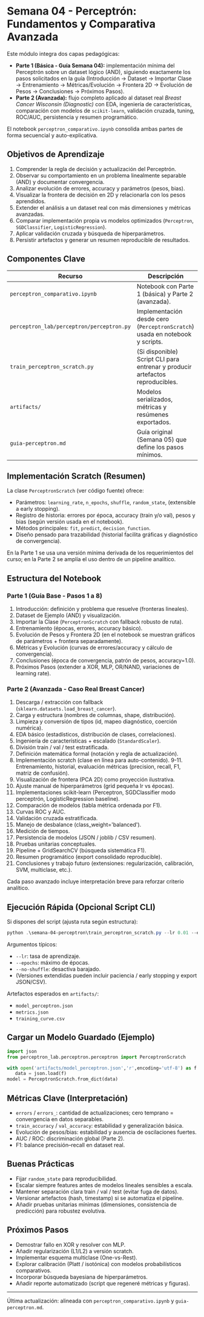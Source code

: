 # Semana 04 - Perceptrón: Fundamentos y Comparativa Avanzada

Este módulo integra dos capas pedagógicas:

- **Parte 1 (Básica - Guía Semana 04):** implementación mínima del Perceptrón sobre un dataset lógico (AND), siguiendo exactamente los pasos solicitados en la guía (Introducción → Dataset → Importar Clase → Entrenamiento → Métricas/Evolución → Frontera 2D → Evolución de Pesos → Conclusiones → Próximos Pasos).
- **Parte 2 (Avanzada):** flujo completo aplicado al dataset real *Breast Cancer Wisconsin (Diagnostic)* con EDA, ingeniería de características, comparación con modelos de `scikit-learn`, validación cruzada, tuning, ROC/AUC, persistencia y resumen programático.

El notebook `perceptron_comparativo.ipynb` consolida ambas partes de forma secuencial y auto-explicativa.

## Objetivos de Aprendizaje

1. Comprender la regla de decisión y actualización del Perceptrón.
2. Observar su comportamiento en un problema linealmente separable (AND) y documentar convergencia.
3. Analizar evolución de errores, accuracy y parámetros (pesos, bias).
4. Visualizar la frontera de decisión en 2D y relacionarla con los pesos aprendidos.
5. Extender el análisis a un dataset real con más dimensiones y métricas avanzadas.
6. Comparar implementación propia vs modelos optimizados (`Perceptron`, `SGDClassifier`, `LogisticRegression`).
7. Aplicar validación cruzada y búsqueda de hiperparámetros.
8. Persistir artefactos y generar un resumen reproducible de resultados.

## Componentes Clave

| Recurso                                     | Descripción                                                                    |
| ------------------------------------------- | ------------------------------------------------------------------------------- |
| `perceptron_comparativo.ipynb`            | Notebook con Parte 1 (básica) y Parte 2 (avanzada).                            |
| `perceptron_lab/perceptron/perceptron.py` | Implementación desde cero (`PerceptronScratch`) usada en notebook y scripts. |
| `train_perceptron_scratch.py`             | (Si disponible) Script CLI para entrenar y producir artefactos reproducibles.   |
| `artifacts/`                              | Modelos serializados, métricas y resúmenes exportados.                        |
| `guia-perceptron.md`                      | Guía original (Semana 05) que define los pasos mínimos.                       |

## Implementación Scratch (Resumen)

La clase `PerceptronScratch` (ver código fuente) ofrece:

- Parámetros: `learning_rate`, `n_epochs`, `shuffle`, `random_state`, (extensible a early stopping).
- Registro de historia: errores por época, accuracy (train y/o val), pesos y bias (según versión usada en el notebook).
- Métodos principales: `fit`, `predict`, `decision_function`.
- Diseño pensado para trazabilidad (historial facilita gráficas y diagnóstico de convergencia).

En la Parte 1 se usa una versión mínima derivada de los requerimientos del curso; en la Parte 2 se amplía el uso dentro de un pipeline analítico.

## Estructura del Notebook

### Parte 1 (Guía Base - Pasos 1 a 8)

1. Introducción: definición y problema que resuelve (fronteras lineales).
2. Dataset de Ejemplo (AND) y visualización.
3. Importar la Clase (`PerceptronScratch` con fallback robusto de ruta).
4. Entrenamiento (épocas, errores, accuracy básico).
5. Evolución de Pesos y Frontera 2D (en el notebook se muestran gráficos de parámetros + frontera separadamente).
6. Métricas y Evolución (curvas de errores/accuracy y cálculo de convergencia).
7. Conclusiones (época de convergencia, patrón de pesos, accuracy=1.0).
8. Próximos Pasos (extender a XOR, MLP, OR/NAND, variaciones de learning rate).

### Parte 2 (Avanzada - Caso Real Breast Cancer)

1. Descarga / extracción con fallback (`sklearn.datasets.load_breast_cancer`).
2. Carga y estructura (nombres de columnas, shape, distribución).
3. Limpieza y conversión de tipos (id, mapeo diagnóstico, coerción numérica).
4. EDA básico (estadísticos, distribución de clases, correlaciones).
5. Ingeniería de características + escalado (`StandardScaler`).
6. División train / val / test estratificada.
7. Definición matemática formal (notación y regla de actualización).
8. Implementación scratch (clase en línea para auto-contenido).
   9-11. Entrenamiento, historial, evaluación métricas (precision, recall, F1, matriz de confusión).
9. Visualización de frontera (PCA 2D) como proyección ilustrativa.
10. Ajuste manual de hiperparámetros (grid pequeña lr vs épocas).
11. Implementaciones scikit-learn (Perceptron, SGDClassifier modo perceptrón, LogisticRegression baseline).
12. Comparación de modelos (tabla métrica ordenada por F1).
13. Curvas ROC y AUC.
14. Validación cruzada estratificada.
15. Manejo de desbalance (class_weight='balanced').
16. Medición de tiempos.
17. Persistencia de modelos (JSON / joblib / CSV resumen).
18. Pruebas unitarias conceptuales.
19. Pipeline + GridSearchCV (búsqueda sistemática F1).
20. Resumen programático (export consolidado reproducible).
21. Conclusiones y trabajo futuro (extensiones: regularización, calibración, SVM, multiclase, etc.).

Cada paso avanzado incluye interpretación breve para reforzar criterio analítico.

## Ejecución Rápida (Opcional Script CLI)

Si dispones del script (ajusta ruta según estructura):

```powershell
python .\semana-04-perceptron\train_perceptron_scratch.py --lr 0.01 --epochs 50 --verbose
```

Argumentos típicos:

- `--lr`: tasa de aprendizaje.
- `--epochs`: máximo de épocas.
- `--no-shuffle`: desactiva barajado.
- (Versiones extendidas pueden incluir paciencia / early stopping y export JSON/CSV).

Artefactos esperados en `artifacts/`:

- `model_perceptron.json`
- `metrics.json`
- `training_curve.csv`

## Cargar un Modelo Guardado (Ejemplo)

```python
import json
from perceptron_lab.perceptron.perceptron import PerceptronScratch

with open('artifacts/model_perceptron.json','r',encoding='utf-8') as f:
   data = json.load(f)
model = PerceptronScratch.from_dict(data)
```

## Métricas Clave (Interpretación)

- `errors` / `errors_`: cantidad de actualizaciones; cero temprano = convergencia en datos separables.
- `train_accuracy` / `val_accuracy`: estabilidad y generalización básica.
- Evolución de pesos/bias: estabilidad y ausencia de oscilaciones fuertes.
- AUC / ROC: discriminación global (Parte 2).
- F1: balance precisión–recall en dataset real.

## Buenas Prácticas

- Fijar `random_state` para reproducibilidad.
- Escalar siempre features antes de modelos lineales sensibles a escala.
- Mantener separación clara train / val / test (evitar fuga de datos).
- Versionar artefactos (hash, timestamp) si se automatiza el pipeline.
- Añadir pruebas unitarias mínimas (dimensiones, consistencia de predicción) para robustez evolutiva.

## Próximos Pasos

- Demostrar fallo en XOR y resolver con MLP.
- Añadir regularización (L1/L2) a versión scratch.
- Implementar esquema multiclase (One-vs-Rest).
- Explorar calibración (Platt / isotónica) con modelos probabilísticos comparativos.
- Incorporar búsqueda bayesiana de hiperparámetros.
- Añadir reporte automatizado (script que regeneré métricas y figuras).

---

Última actualización: alineada con `perceptron_comparativo.ipynb` y `guia-perceptron.md`.
